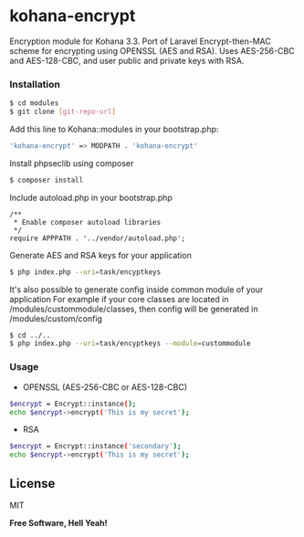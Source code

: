 # kohana-encrypt
Encryption module for Kohana 3.3. Port of Laravel Encrypt-then-MAC scheme for encrypting using OPENSSL (AES and RSA).
Uses AES-256-CBC and AES-128-CBC, and user public and private keys with RSA.

### Installation

```sh
$ cd modules
$ git clone [git-repo-url]
```
Add this line to Kohana::modules in your bootstrap.php:
```sh
'kohana-encrypt' => MODPATH . 'kohana-encrypt'
```
Install phpseclib using composer
```sh
$ composer install
```

Include autoload.php in your bootstrap.php
```
/**
 * Enable composer autoload libraries
 */
require APPPATH . '../vendor/autoload.php';
```

Generate AES and RSA keys for your application
```sh
$ php index.php --uri=task/encyptkeys
```

It's also possible to generate config inside common module of your application
For example if your core classes are located in /modules/custommodule/classes,
then config will be generated in /modules/custom/config
```sh
$ cd ../..
$ php index.php --uri=task/encyptkeys --module=custommodule
```

### Usage
* OPENSSL (AES-256-CBC or AES-128-CBC)
```sh
$encrypt = Encrypt::instance();
echo $encrypt->encrypt('This is my secret');
```
* RSA
```sh
$encrypt = Encrypt::instance('secondary');
echo $encrypt->encrypt('This is my secret');
```

License
----

MIT


**Free Software, Hell Yeah!**
